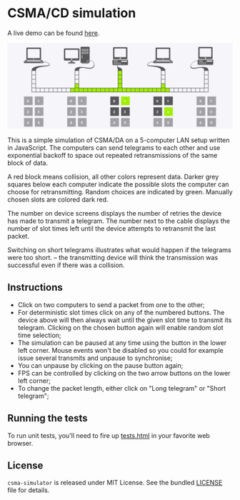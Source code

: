 CSMA/CD simulation
==================

A live demo can be found [here](http://kgilden.github.io/csma-simulator/).

![preview](img/preview.png)

This is a simple simulation of CSMA/DA on a 5-computer LAN setup written in
JavaScript. The computers can send telegrams to each other and use exponential
backoff to space out repeated retransmissions of the same block of data.

A red block means collision, all other colors represent data. Darker grey
squares below each computer indicate the possible slots the computer can choose
for retransmitting. Random choices are indicated by green. Manually chosen slots
are colored dark red.

The number on device screens displays the number of retries the device has made
to transmit a telegram. The number next to the cable displays the number of slot
times left until the device attempts to retransmit the last packet.

Switching on short telegrams illustrates what would happen if the telegrams were
too short. &ndash; the transmitting device will think the transmission was
successful even if there was a collision.

Instructions
------------

 * Click on two computers to send a packet from one to the other;
 * For deterministic slot times click on any of the numbered buttons. The device
   above will then always wait until the given slot time to transmit its
   telegram. Clicking on the chosen button again will enable random slot time
   selection;
 * The simulation can be paused at any time using the button in the lower left
   corner. Mouse events won't be disabled so you could for example issue several
   transmits and unpause to synchronise;
 * You can unpause by clicking on the pause button again;
 * FPS can be controlled by clicking on the two arrow buttons on the lower left
   corner;
 * To change the packet length, either click on "Long telegram" or "Short telegram";

Running the tests
-----------------

To run unit tests, you'll need to fire up [tests.html](tests.html) in your
favorite web browser.

License
-------

`csma-simulator` is released under MIT License. See the bundled
[LICENSE](LICENSE) file for details.

